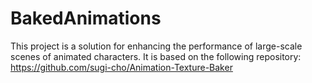 # BakedAnimations

This project is a solution for enhancing the performance of large-scale scenes of animated characters. 
It is based on the following repository: https://github.com/sugi-cho/Animation-Texture-Baker
